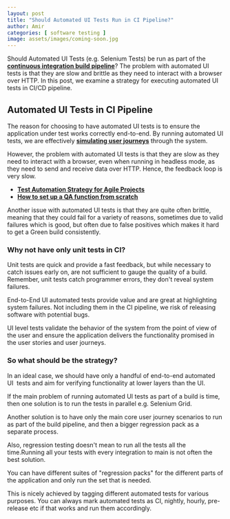 ```yaml
---
layout: post
title: "Should Automated UI Tests Run in CI Pipeline?"
author: Amir
categories: [ software testing ]
image: assets/images/coming-soon.jpg
---
```


Should Automated UI Tests (e.g. Selenium Tests) be run as part of the **[continuous integration build pipeline](https://www.testingexcellence.com/delivery-pipeline-agile-project/)**? The problem with automated UI tests is that they are slow and brittle as they need to interact with a browser over HTTP. In this post, we examine a strategy for executing automated UI tests in CI/CD pipeline.

## Automated UI Tests in CI Pipeline

The reason for choosing to have automated UI tests is to ensure the application under test works correctly end-to-end. By running automated UI tests, we are effectively **[simulating user journeys](https://www.testingexcellence.com/can-you-really-automate-a-user-journey/)** through the system.

However, the problem with automated UI tests is that they are slow as they need to interact with a browser, even when running in headless mode, as they need to send and receive data over HTTP. Hence, the feedback loop is very slow.

*   **[Test Automation Strategy for Agile Projects](https://www.testingexcellence.com/test-automation-strategy-for-agile-projects/)**
*   **[How to set up a QA function from scratch](https://www.testingexcellence.com/how-to-setup-a-qa-function-from-scratch-for-agile-projects/)**

Another issue with automated UI tests is that they are quite often brittle, meaning that they could fail for a variety of reasons, sometimes due to valid failures which is good, but often due to false positives which makes it hard to get a Green build consistently.

### Why not have only unit tests in CI?

Unit tests are quick and provide a fast feedback, but while necessary to catch issues early on, are not sufficient to gauge the quality of a build. Remember, unit tests catch programmer errors, they don't reveal system failures.

End-to-End UI automated tests provide value and are great at highlighting system failures. Not including them in the CI pipeline, we risk of releasing software with potential bugs.

UI level tests validate the behavior of the system from the point of view of the user and ensure the application delivers the functionality promised in the user stories and user journeys.

### So what should be the strategy?

In an ideal case, we should have only a handful of end-to-end automated UI  tests and aim for verifying functionality at lower layers than the UI.

If the main problem of running automated UI tests as part of a build is time, then one solution is to run the tests in parallel e.g. Selenium Grid.

Another solution is to have only the main core user journey scenarios to run as part of the build pipeline, and then a bigger regression pack as a separate process.

Also, regression testing doesn't mean to run all the tests all the time.Running all your tests with every integration to main is not often the best solution.

You can have different suites of "regression packs" for the different parts of the application and only run the set that is needed.

This is nicely achieved by tagging different automated tests for various purposes. You can always mark automated tests as CI, nightly, hourly, pre-release etc if that works and run them accordingly.